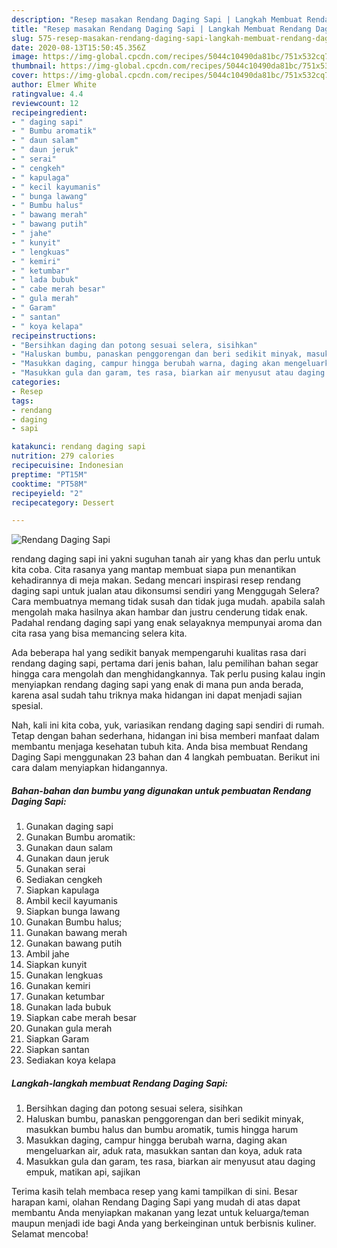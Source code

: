 ```yaml
---
description: "Resep masakan Rendang Daging Sapi | Langkah Membuat Rendang Daging Sapi Yang Enak dan Simpel"
title: "Resep masakan Rendang Daging Sapi | Langkah Membuat Rendang Daging Sapi Yang Enak dan Simpel"
slug: 575-resep-masakan-rendang-daging-sapi-langkah-membuat-rendang-daging-sapi-yang-enak-dan-simpel
date: 2020-08-13T15:50:45.356Z
image: https://img-global.cpcdn.com/recipes/5044c10490da81bc/751x532cq70/rendang-daging-sapi-foto-resep-utama.jpg
thumbnail: https://img-global.cpcdn.com/recipes/5044c10490da81bc/751x532cq70/rendang-daging-sapi-foto-resep-utama.jpg
cover: https://img-global.cpcdn.com/recipes/5044c10490da81bc/751x532cq70/rendang-daging-sapi-foto-resep-utama.jpg
author: Elmer White
ratingvalue: 4.4
reviewcount: 12
recipeingredient:
- " daging sapi"
- " Bumbu aromatik"
- " daun salam"
- " daun jeruk"
- " serai"
- " cengkeh"
- " kapulaga"
- " kecil kayumanis"
- " bunga lawang"
- " Bumbu halus"
- " bawang merah"
- " bawang putih"
- " jahe"
- " kunyit"
- " lengkuas"
- " kemiri"
- " ketumbar"
- " lada bubuk"
- " cabe merah besar"
- " gula merah"
- " Garam"
- " santan"
- " koya kelapa"
recipeinstructions:
- "Bersihkan daging dan potong sesuai selera, sisihkan"
- "Haluskan bumbu, panaskan penggorengan dan beri sedikit minyak, masukkan bumbu halus dan bumbu aromatik, tumis hingga harum"
- "Masukkan daging, campur hingga berubah warna, daging akan mengeluarkan air, aduk rata, masukkan santan dan koya, aduk rata"
- "Masukkan gula dan garam, tes rasa, biarkan air menyusut atau daging empuk, matikan api, sajikan"
categories:
- Resep
tags:
- rendang
- daging
- sapi

katakunci: rendang daging sapi 
nutrition: 279 calories
recipecuisine: Indonesian
preptime: "PT15M"
cooktime: "PT58M"
recipeyield: "2"
recipecategory: Dessert

---
```



![Rendang Daging Sapi](https://img-global.cpcdn.com/recipes/5044c10490da81bc/751x532cq70/rendang-daging-sapi-foto-resep-utama.jpg)


rendang daging sapi ini yakni suguhan tanah air yang khas dan perlu untuk kita coba. Cita rasanya yang mantap membuat siapa pun menantikan kehadirannya di meja makan.
Sedang mencari inspirasi resep rendang daging sapi untuk jualan atau dikonsumsi sendiri yang Menggugah Selera? Cara membuatnya memang tidak susah dan tidak juga mudah. apabila salah mengolah maka hasilnya akan hambar dan justru cenderung tidak enak. Padahal rendang daging sapi yang enak selayaknya mempunyai aroma dan cita rasa yang bisa memancing selera kita.



Ada beberapa hal yang sedikit banyak mempengaruhi kualitas rasa dari rendang daging sapi, pertama dari jenis bahan, lalu pemilihan bahan segar hingga cara mengolah dan menghidangkannya. Tak perlu pusing kalau ingin menyiapkan rendang daging sapi yang enak di mana pun anda berada, karena asal sudah tahu triknya maka hidangan ini dapat menjadi sajian spesial.


Nah, kali ini kita coba, yuk, variasikan rendang daging sapi sendiri di rumah. Tetap dengan bahan sederhana, hidangan ini bisa memberi manfaat dalam membantu menjaga kesehatan tubuh kita. Anda bisa membuat Rendang Daging Sapi menggunakan 23 bahan dan 4 langkah pembuatan. Berikut ini cara dalam menyiapkan hidangannya.

<!--inarticleads1-->

##### Bahan-bahan dan bumbu yang digunakan untuk pembuatan Rendang Daging Sapi:

1. Gunakan  daging sapi
1. Gunakan  Bumbu aromatik:
1. Gunakan  daun salam
1. Gunakan  daun jeruk
1. Gunakan  serai
1. Sediakan  cengkeh
1. Siapkan  kapulaga
1. Ambil  kecil kayumanis
1. Siapkan  bunga lawang
1. Gunakan  Bumbu halus;
1. Gunakan  bawang merah
1. Gunakan  bawang putih
1. Ambil  jahe
1. Siapkan  kunyit
1. Gunakan  lengkuas
1. Gunakan  kemiri
1. Gunakan  ketumbar
1. Gunakan  lada bubuk
1. Siapkan  cabe merah besar
1. Gunakan  gula merah
1. Siapkan  Garam
1. Siapkan  santan
1. Sediakan  koya kelapa




<!--inarticleads2-->

##### Langkah-langkah membuat Rendang Daging Sapi:

1. Bersihkan daging dan potong sesuai selera, sisihkan
1. Haluskan bumbu, panaskan penggorengan dan beri sedikit minyak, masukkan bumbu halus dan bumbu aromatik, tumis hingga harum
1. Masukkan daging, campur hingga berubah warna, daging akan mengeluarkan air, aduk rata, masukkan santan dan koya, aduk rata
1. Masukkan gula dan garam, tes rasa, biarkan air menyusut atau daging empuk, matikan api, sajikan




Terima kasih telah membaca resep yang kami tampilkan di sini. Besar harapan kami, olahan Rendang Daging Sapi yang mudah di atas dapat membantu Anda menyiapkan makanan yang lezat untuk keluarga/teman maupun menjadi ide bagi Anda yang berkeinginan untuk berbisnis kuliner. Selamat mencoba!
